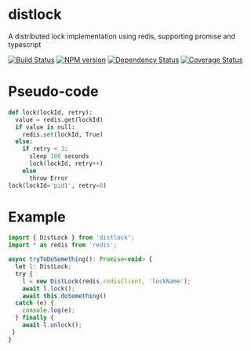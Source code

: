# distlock

A distributed lock implementation using redis, supporting promise and typescript


[![Build Status](https://api.travis-ci.org/spearhead-ea/distlock.svg?branch=master)](https://travis-ci.org/spearhead-ea/distlock)
[![NPM version](https://badge.fury.io/js/distlock.svg)](http://badge.fury.io/js/distlock)
[![Dependency Status](https://david-dm.org/spearhead-ea/distlock/status.svg)](https://david-dm.org/spearhead-ea/distlock)
[![Coverage Status](https://coveralls.io/repos/github/spearhead-ea/distlock/badge.svg?branch=master)](https://coveralls.io/github/spearhead-ea/distlock?branch=master)

# Pseudo-code
```python
def lock(lockId, retry):
  value = redis.get(lockId)
  if value is null:
    redis.set(lockId, True)
  else:
    if retry < 3:
      sleep 100 seconds
      lock(lockId, retry++)
    else
      throw Error
lock(lockId='pid1', retry=0)
```

# Example
```javascript
import { DistLock } from 'distlock';
import * as redis from 'redis';

async tryToDoSomething(): Promise<void> {
  let l: DistLock;
  try {
    l = new DistLock(redis.redisClient, 'lockName');
    await l.lock();
    await this.doSomething()
  catch (e) {
    console.log(e);
  } finally {
    await l.unlock();
 }
}
```
